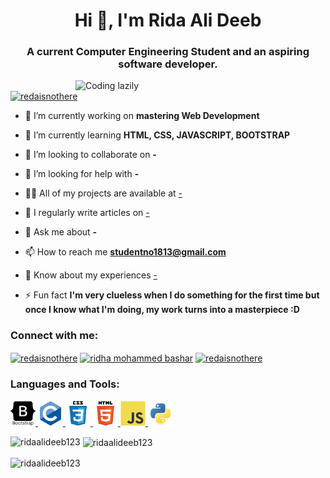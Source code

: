 <h1 align="center">Hi 👋, I'm Rida Ali Deeb</h1>
<h3 align="center">A current Computer Engineering Student and an aspiring software developer.</h3>
<img align="right" alt="Coding lazily" width="400" src="https://media.tenor.com/GfSX-u7VGM4AAAAC/coding.gif" />
<p align="left"> <a href="https://twitter.com/redaisnothere" target="blank"><img src="https://img.shields.io/twitter/follow/redaisnothere?logo=twitter&style=for-the-badge" alt="redaisnothere" /></a> </p>

- 🔭 I’m currently working on **mastering Web Development**

- 🌱 I’m currently learning **HTML, CSS, JAVASCRIPT, BOOTSTRAP**

- 👯 I’m looking to collaborate on **-**

- 🤝 I’m looking for help with **-**

- 👨‍💻 All of my projects are available at [-](-)

- 📝 I regularly write articles on [-](-)

- 💬 Ask me about **-**

- 📫 How to reach me **studentno1813@gmail.com**

- 📄 Know about my experiences [-](-)

- ⚡ Fun fact **I'm very clueless when I do something for the first time but once I know what I'm doing, my work turns into a masterpiece :D**

<h3 align="left">Connect with me:</h3>
<p align="left">
<a href="https://twitter.com/redaisnothere" target="blank"><img align="center" src="https://raw.githubusercontent.com/rahuldkjain/github-profile-readme-generator/master/src/images/icons/Social/twitter.svg" alt="redaisnothere" height="30" width="40" /></a>
<a href="https://fb.com/ridha mohammed bashar" target="blank"><img align="center" src="https://raw.githubusercontent.com/rahuldkjain/github-profile-readme-generator/master/src/images/icons/Social/facebook.svg" alt="ridha mohammed bashar" height="30" width="40" /></a>
<a href="https://instagram.com/redaisnothere" target="blank"><img align="center" src="https://raw.githubusercontent.com/rahuldkjain/github-profile-readme-generator/master/src/images/icons/Social/instagram.svg" alt="redaisnothere" height="30" width="40" /></a>
</p>

<h3 align="left">Languages and Tools:</h3>
<p align="left"> <a href="https://getbootstrap.com" target="_blank" rel="noreferrer"> <img src="https://raw.githubusercontent.com/devicons/devicon/master/icons/bootstrap/bootstrap-plain-wordmark.svg" alt="bootstrap" width="40" height="40"/> </a> <a href="https://www.cprogramming.com/" target="_blank" rel="noreferrer"> <img src="https://raw.githubusercontent.com/devicons/devicon/master/icons/c/c-original.svg" alt="c" width="40" height="40"/> </a> <a href="https://www.w3schools.com/css/" target="_blank" rel="noreferrer"> <img src="https://raw.githubusercontent.com/devicons/devicon/master/icons/css3/css3-original-wordmark.svg" alt="css3" width="40" height="40"/> </a> <a href="https://www.w3.org/html/" target="_blank" rel="noreferrer"> <img src="https://raw.githubusercontent.com/devicons/devicon/master/icons/html5/html5-original-wordmark.svg" alt="html5" width="40" height="40"/> </a> <a href="https://developer.mozilla.org/en-US/docs/Web/JavaScript" target="_blank" rel="noreferrer"> <img src="https://raw.githubusercontent.com/devicons/devicon/master/icons/javascript/javascript-original.svg" alt="javascript" width="40" height="40"/> </a> <a href="https://www.python.org" target="_blank" rel="noreferrer"> <img src="https://raw.githubusercontent.com/devicons/devicon/master/icons/python/python-original.svg" alt="python" width="40" height="40"/> </a> </p>

<p><img align="left" src="https://github-readme-stats.vercel.app/api/top-langs?username=ridaalideeb123&show_icons=true&locale=en&layout=compact" alt="ridaalideeb123" /></p>

<p>&nbsp;<img align="center" src="https://github-readme-stats.vercel.app/api?username=ridaalideeb123&show_icons=true&locale=en" alt="ridaalideeb123" /></p>

<p><img align="center" src="https://github-readme-streak-stats.herokuapp.com/?user=ridaalideeb123&" alt="ridaalideeb123" /></p>
